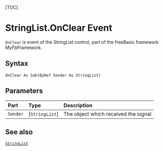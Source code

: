 [TOC]
# StringList.OnClear Event

`OnClear` is event of the StringList control, part of the freeBasic framework MyFbFramework.
## Syntax
```freeBasic
OnClear As Sub(ByRef Sender As StringList)
```

## Parameters

|Part|Type|Description|
| :------------ | :------------ | :------------ |
|`Sender`|[`StringList`]|The object which received the signal|

## See also
[`StringList`](StringList.md)
